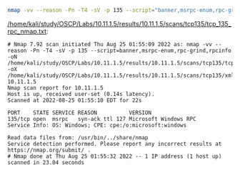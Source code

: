 ```bash
nmap -vv --reason -Pn -T4 -sV -p 135 --script="banner,msrpc-enum,rpc-grind,rpcinfo" -oN "/home/kali/study/OSCP/Labs/10.11.1.5/results/10.11.1.5/scans/tcp135/tcp_135_rpc_nmap.txt" -oX "/home/kali/study/OSCP/Labs/10.11.1.5/results/10.11.1.5/scans/tcp135/xml/tcp_135_rpc_nmap.xml" 10.11.1.5
```

[/home/kali/study/OSCP/Labs/10.11.1.5/results/10.11.1.5/scans/tcp135/tcp_135_rpc_nmap.txt](file:///home/kali/study/OSCP/Labs/10.11.1.5/results/10.11.1.5/scans/tcp135/tcp_135_rpc_nmap.txt):

```
# Nmap 7.92 scan initiated Thu Aug 25 01:55:09 2022 as: nmap -vv --reason -Pn -T4 -sV -p 135 --script=banner,msrpc-enum,rpc-grind,rpcinfo -oN /home/kali/study/OSCP/Labs/10.11.1.5/results/10.11.1.5/scans/tcp135/tcp_135_rpc_nmap.txt -oX /home/kali/study/OSCP/Labs/10.11.1.5/results/10.11.1.5/scans/tcp135/xml/tcp_135_rpc_nmap.xml 10.11.1.5
Nmap scan report for 10.11.1.5
Host is up, received user-set (0.14s latency).
Scanned at 2022-08-25 01:55:10 EDT for 22s

PORT    STATE SERVICE REASON          VERSION
135/tcp open  msrpc   syn-ack ttl 127 Microsoft Windows RPC
Service Info: OS: Windows; CPE: cpe:/o:microsoft:windows

Read data files from: /usr/bin/../share/nmap
Service detection performed. Please report any incorrect results at https://nmap.org/submit/ .
# Nmap done at Thu Aug 25 01:55:32 2022 -- 1 IP address (1 host up) scanned in 23.04 seconds

```
